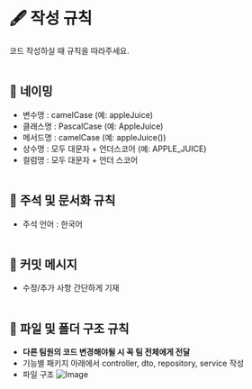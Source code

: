 # 🖋 작성 규칙
코드 작성하실 때 규칙을 따라주세요.
<br/><br/>
## 📌 네이밍
- 변수명 : camelCase (예: appleJuice)
- 클래스명 : PascalCase (예: AppleJuice)
- 메서드명 : camelCase (예: appleJuice())
- 상수명 : 모두 대문자 + 언더스코어 (예: APPLE_JUICE)
- 컬럼명 : 모두 대문자 + 언더 스코어
<br/><br/>
## 📌 주석 및 문서화 규칙
- 주석 언어 : 한국어
<br/><br/>
## 📌 커밋 메시지
- 수정/추가 사항 간단하게 기재
<br/><br/>
## 📌 파일 및 폴더 구조 규칙
- **다른 팀원의 코드 변경해야될 시 꼭 팀 전체에게 전달**
- 기능별 패키지 아래에서 controller, dto, repository, service 작성
- 파일 구조
![Image](https://github.com/user-attachments/assets/c75da080-b139-48e0-8213-1023069f8c59)
